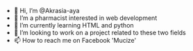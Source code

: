 - 👋 Hi, I’m @Akrasia-aya
- 👀 I’m a pharmacist interested in web development
- 🌱 I’m currently learning HTML and python
- 💞️ I’m looking to work on a project related to these two fields
- 📫 How to reach me on Facebook 'Mucize'

<!---
Akrasia-aya/Akrasia-aya is a ✨ special ✨ repository because its `README.md` (this file) appears on your GitHub profile.
You can click the Preview link to take a look at your changes.
--->
